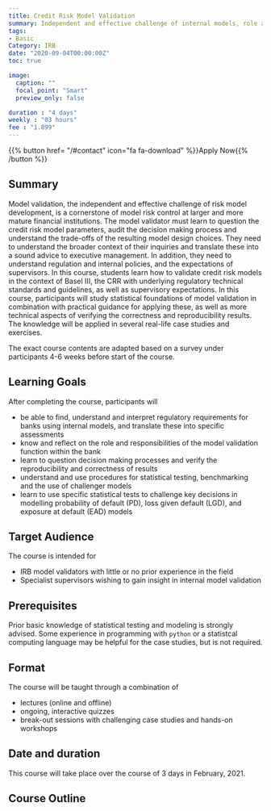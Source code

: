 ```yaml
---
title: Credit Risk Model Validation
summary: Independent and effective challenge of internal models, role and regulatory requirements.
tags:
- Basic
Category: IRB
date: "2020-09-04T00:00:00Z"
toc: true

image:
  caption: ""
  focal_point: "Smart"
  preview_only: false

duration : "4 days"
weekly : "03 hours"
fee : "1.899"
---
```


{{% button href= "/#contact" icon="fa fa-download" %}}Apply Now{{% /button %}}

## Summary

Model validation, the independent and effective challenge of risk model development, is a cornerstone of model risk control at larger and more mature financial institutions. The model validator must learn to question the credit risk model parameters, audit the decision making process and understand the trade-offs of the resulting model design choices. They need to understand the broader context of their inquiries and translate these into a sound advice to executive management. In addition, they need to understand regulation and internal policies, and the expectations of supervisors.
In this course, students learn how to validate credit risk models in the context of Basel III, the CRR with underlying regulatory technical standards and guidelines, as well as supervisory expectations. In this course, participants will study statistical foundations of model validation in combination with practical guidance for applying these, as well as more technical aspects of verifying the correctness and reproducibility results. The knowledge will be applied in several real-life case studies and exercises.

The exact course contents are adapted based on a survey under participants 4-6 weeks before start of the course.

## Learning Goals

After completing the course, participants will

 * be able to find, understand and interpret regulatory requirements for banks using internal models, and translate these into specific assessments   
 * know and reflect on the role and responsibilities of the model validation function within the bank
 * learn to question decision making processes and verify the reproducibility and correctness of results
 * understand and use procedures for statistical testing, benchmarking and the use of challenger models  
 * learn to use specific statistical tests to challenge key decisions in modelling probability of default (PD), loss given default (LGD), and exposure at default (EAD) models

## Target Audience

The course is intended for 

* IRB model validators with little or no prior experience in the field
* Specialist supervisors wishing to gain insight in internal model validation

## Prerequisites

Prior basic knowledge of statistical testing and modeling is strongly advised. Some experience in programming with `python` or a statistcal computing language may be helpful for the case studies, but is not required.

## Format

The course will be taught through a combination of 

 * lectures (online and offline)
 * ongoing, interactive quizzes 
 * break-out sessions with challenging case studies and hands-on workshops
 
## Date and duration

This course will take place over the course of 3 days in February, 2021. 

## Course Outline


